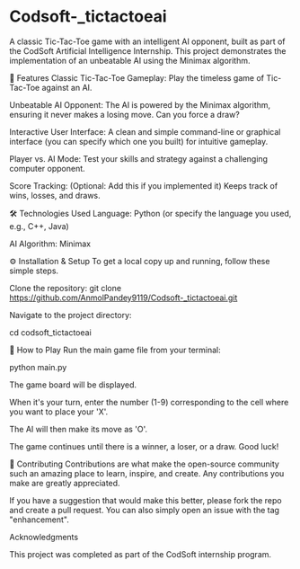 # Codsoft-_tictactoeai
A classic Tic-Tac-Toe game with an intelligent AI opponent, built as part of the CodSoft Artificial Intelligence Internship. This project demonstrates the implementation of an unbeatable AI using the Minimax algorithm.

🌟 Features
Classic Tic-Tac-Toe Gameplay: Play the timeless game of Tic-Tac-Toe against an AI.

Unbeatable AI Opponent: The AI is powered by the Minimax algorithm, ensuring it never makes a losing move. Can you force a draw?

Interactive User Interface: A clean and simple command-line or graphical interface (you can specify which one you built) for intuitive gameplay.

Player vs. AI Mode: Test your skills and strategy against a challenging computer opponent.

Score Tracking: (Optional: Add this if you implemented it) Keeps track of wins, losses, and draws.

🛠️ Technologies Used
Language: Python (or specify the language you used, e.g., C++, Java)

AI Algorithm: Minimax

⚙️ Installation & Setup
To get a local copy up and running, follow these simple steps.

Clone the repository:
git clone https://github.com/AnmolPandey9119/Codsoft-_tictactoeai.git

Navigate to the project directory:

cd codsoft_tictactoeai

🚀 How to Play
Run the main game file from your terminal:

python main.py

The game board will be displayed.

When it's your turn, enter the number (1-9) corresponding to the cell where you want to place your 'X'.

The AI will then make its move as 'O'.

The game continues until there is a winner, a loser, or a draw. Good luck!

🤝 Contributing
Contributions are what make the open-source community such an amazing place to learn, inspire, and create. Any contributions you make are greatly appreciated.

If you have a suggestion that would make this better, please fork the repo and create a pull request. You can also simply open an issue with the tag "enhancement".

Acknowledgments

This project was completed as part of the CodSoft internship program.
